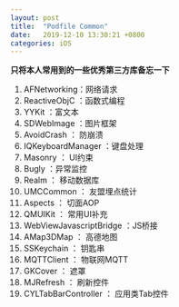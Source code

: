 ```yaml
---
layout: post
title:  "Podfile Common"
date:   2019-12-10 13:30:21 +0800
categories: iOS
---
```

**只将本人常用到的一些优秀第三方库备忘一下**


1. AFNetworking：网络请求
2.  ReactiveObjC   ：函数式编程
3.  YYKit ：富文本
4.  SDWebImage ：图片框架
5.  AvoidCrash ： 防崩溃
6.  IQKeyboardManager ：键盘处理
7.  Masonry ： UI约束
8.  Bugly ：异常监控
9.  Realm ： 移动数据库
10. UMCCommon ： 友盟埋点统计
11. Aspects ： 切面AOP
12. QMUIKit ： 常用UI补充
13. WebViewJavascriptBridge ：JS桥接
14. AMap3DMap ： 高德地图
15. SSKeychain ： 钥匙串
16. MQTTClient ： 物联网MQTT
17. GKCover ： 遮罩
18. MJRefresh ： 刷新控件
19. CYLTabBarController ： 应用类Tab控件
